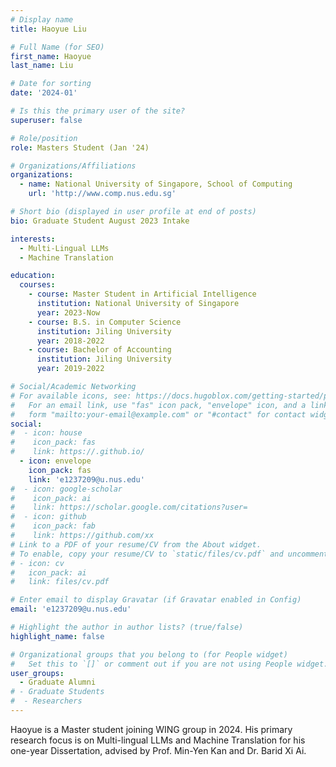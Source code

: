 ```yaml
---
# Display name
title: Haoyue Liu

# Full Name (for SEO)
first_name: Haoyue
last_name: Liu

# Date for sorting
date: '2024-01'

# Is this the primary user of the site?
superuser: false

# Role/position
role: Masters Student (Jan '24)

# Organizations/Affiliations
organizations:
  - name: National University of Singapore, School of Computing
    url: 'http://www.comp.nus.edu.sg'

# Short bio (displayed in user profile at end of posts)
bio: Graduate Student August 2023 Intake

interests:
  - Multi-Lingual LLMs
  - Machine Translation

education:
  courses:
    - course: Master Student in Artificial Intelligence
      institution: National University of Singapore
      year: 2023-Now
    - course: B.S. in Computer Science
      institution: Jiling University
      year: 2018-2022
    - course: Bachelor of Accounting
      institution: Jiling University
      year: 2019-2022

# Social/Academic Networking
# For available icons, see: https://docs.hugoblox.com/getting-started/page-builder/#icons
#   For an email link, use "fas" icon pack, "envelope" icon, and a link in the
#   form "mailto:your-email@example.com" or "#contact" for contact widget.
social:
#  - icon: house
#    icon_pack: fas
#    link: https://.github.io/
  - icon: envelope
    icon_pack: fas
    link: 'e1237209@u.nus.edu'
#  - icon: google-scholar
#    icon_pack: ai
#    link: https://scholar.google.com/citations?user=
#  - icon: github
#    icon_pack: fab
#    link: https://github.com/xx
# Link to a PDF of your resume/CV from the About widget.
# To enable, copy your resume/CV to `static/files/cv.pdf` and uncomment the lines below.
# - icon: cv
#   icon_pack: ai
#   link: files/cv.pdf

# Enter email to display Gravatar (if Gravatar enabled in Config)
email: 'e1237209@u.nus.edu'

# Highlight the author in author lists? (true/false)
highlight_name: false

# Organizational groups that you belong to (for People widget)
#   Set this to `[]` or comment out if you are not using People widget.
user_groups:
  - Graduate Alumni
# - Graduate Students
#  - Researchers
---
```

Haoyue is a Master student joining WING group in 2024. His primary research focus is on Multi-lingual LLMs and Machine Translation for his one-year Dissertation, advised by Prof. Min-Yen Kan and Dr. Barid Xi Ai.
